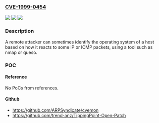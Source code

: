 ### [CVE-1999-0454](https://cve.mitre.org/cgi-bin/cvename.cgi?name=CVE-1999-0454)
![](https://img.shields.io/static/v1?label=Product&message=n%2Fa&color=blue)
![](https://img.shields.io/static/v1?label=Version&message=n%2Fa&color=blue)
![](https://img.shields.io/static/v1?label=Vulnerability&message=n%2Fa&color=brighgreen)

### Description

A remote attacker can sometimes identify the operating system of a host based on how it reacts to some IP or ICMP packets, using a tool such as nmap or queso.

### POC

#### Reference
No PoCs from references.

#### Github
- https://github.com/ARPSyndicate/cvemon
- https://github.com/trend-anz/TippingPoint-Open-Patch

